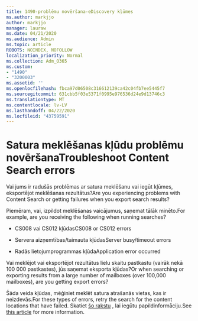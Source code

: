 ```yaml
---
title: 1490-problēmu novēršana-eDiscovery kļūmes
ms.author: markjjo
author: markjjo
manager: lauraw
ms.date: 04/21/2020
ms.audience: Admin
ms.topic: article
ROBOTS: NOINDEX, NOFOLLOW
localization_priority: Normal
ms.collection: Adm_O365
ms.custom:
- "1490"
- "3200003"
ms.assetid: ''
ms.openlocfilehash: fbca97d06508c316612139ca42c04fb7ee5445f7
ms.sourcegitcommit: 631cbb5f03e5371f0995e976536d24e9d13746c3
ms.translationtype: MT
ms.contentlocale: lv-LV
ms.lasthandoff: 04/22/2020
ms.locfileid: "43759591"
---
```

# <a name="troubleshoot-content-search-errors"></a><span data-ttu-id="2c9cc-102">Satura meklēšanas kļūdu problēmu novēršana</span><span class="sxs-lookup"><span data-stu-id="2c9cc-102">Troubleshoot Content Search errors</span></span>

<span data-ttu-id="2c9cc-103">Vai jums ir radušās problēmas ar satura meklēšanu vai iegūt kļūmes, eksportējot meklēšanas rezultātus?</span><span class="sxs-lookup"><span data-stu-id="2c9cc-103">Are you experiencing problems with Content Search or getting failures when you export search results?</span></span>

<span data-ttu-id="2c9cc-104">Piemēram, vai, izpildot meklēšanas vaicājumus, saņemat tālāk minēto.</span><span class="sxs-lookup"><span data-stu-id="2c9cc-104">For example, are you receiving the following when running searches?</span></span>

- <span data-ttu-id="2c9cc-105">CS008 vai CS012 kļūdas</span><span class="sxs-lookup"><span data-stu-id="2c9cc-105">CS008 or CS012 errors</span></span>

- <span data-ttu-id="2c9cc-106">Servera aizņemtības/taimauta kļūdas</span><span class="sxs-lookup"><span data-stu-id="2c9cc-106">Server busy/timeout errors</span></span>

- <span data-ttu-id="2c9cc-107">Radās lietojumprogrammas kļūda</span><span class="sxs-lookup"><span data-stu-id="2c9cc-107">Application error occurred</span></span>

<span data-ttu-id="2c9cc-108">Vai meklējot vai eksportējot rezultātus lielu skaitu pastkastu (vairāk nekā 100 000 pastkastes), jūs saņemat eksporta kļūdas?</span><span class="sxs-lookup"><span data-stu-id="2c9cc-108">Or when searching or exporting results from a large number of mailboxes (over 100,000 mailboxes), are you getting export errors?</span></span>

<span data-ttu-id="2c9cc-109">Šāda veida kļūdas, mēģiniet meklēt satura atrašanās vietas, kas ir neizdevās.</span><span class="sxs-lookup"><span data-stu-id="2c9cc-109">For these types of errors, retry the search for the content locations that have failed.</span></span> <span data-ttu-id="2c9cc-110">Skatiet [šo rakstu](https://docs.microsoft.com/office365/securitycompliance/retry-failed-content-search) , lai iegūtu papildinformāciju.</span><span class="sxs-lookup"><span data-stu-id="2c9cc-110">See  [this article](https://docs.microsoft.com/office365/securitycompliance/retry-failed-content-search) for more information.</span></span>
